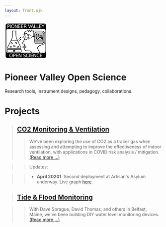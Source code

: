 ```yaml
---
layout: front.njk
---
```

<div id='pullout'>

<!--<img src="/img/edge_flower_medium.png">-->
<img src="/img/pvos.png">

<h1> Pioneer Valley Open Science </h1>

Research tools, instrument designs, pedagogy, collaborations.

</div>

# Projects

> ## [CO2 Monitoring & Ventilation](/co2)
>> We've been exploring the use of CO2 as a tracer gas when assessing and attempting to improve the effectiveness of indoor ventilation, with applications in COVID risk analysis / mitigation. [(Read more ...)](/co2)

>> Updates:

>> - **April 20201**: Second deployment at Artisan's Asylum underway. Live graph [here](http://bayou.pvos.org/data/mp3zediw3d83?limit=10000).

> ## [Tide & Flood Monitoring](/belfast/)

>> With Dave Sprague, David Thomas, and others in Belfast, Maine, we've been building DIY water level monitoring devices. [(Read more ...)](/belfast/)

<!--
## R&D


### [CO2 Monitoring](/co2/)

### [Electrochemistry](https://gitlab.com/p-v-o-s/echem)

-->